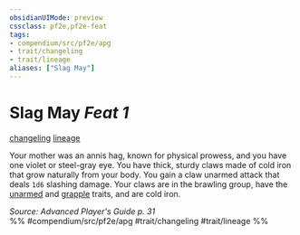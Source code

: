 ```yaml
---
obsidianUIMode: preview
cssclass: pf2e,pf2e-feat
tags:
- compendium/src/pf2e/apg
- trait/changeling
- trait/lineage
aliases: ["Slag May"]
---
```

# Slag May  *Feat 1*  
[changeling](rules/traits/changeling-b1.md)  [lineage](rules/traits/lineage-apg.md)  


Your mother was an annis hag, known for physical prowess, and you have one violet or steel-gray eye. You have thick, sturdy claws made of cold iron that grow naturally from your body. You gain a claw unarmed attack that deals `1d6` slashing damage. Your claws are in the brawling group, have the [unarmed](rules/traits/unarmed.md) and [grapple](rules/traits/grapple.md) traits, and are cold iron.

*Source: Advanced Player's Guide p. 31*  
%% #compendium/src/pf2e/apg #trait/changeling #trait/lineage %%